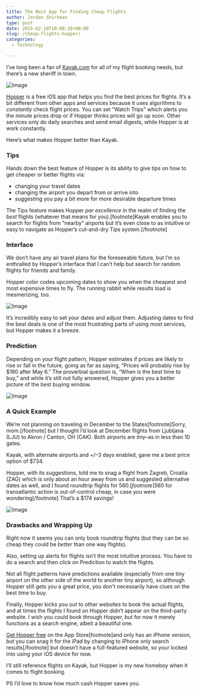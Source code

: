 ```yaml
---
title: The Best App for Finding Cheap Flights
author: Jordan Shirkman
type: post
date: 2015-02-10T10:00:18+00:00
slug: /cheap-flights-hopper/
categories:
  - Technology

---
```

I’ve long been a fan of [Kayak.com](http://kayak.com) for all of my flight booking needs, but there’s a new sheriff in town.

![Image](/images/Hopper-Header-Image.jpeg) 

[Hopper](https://itunes.apple.com/us/app/hopper-flight-research-predictions/id904052407?mt=8&at=11l4uNett) is a free iOS app that helps you find the best prices for flights. It’s a bit different from other apps and services because it uses algorithms to _constantly_ check flight prices. You can set “Watch Trips” which alerts you the minute prices drop or if Hopper thinks prices will go up soon. Other services only do daily searches and send email digests, while Hopper is at work constantly.

Here’s what makes Hopper better than Kayak. <!--more-->

### Tips

Hands down the best feature of Hopper is its ability to give tips on how to get cheaper or better flights via:

  * changing your travel dates
  * changing the airport you depart from or arrive into
  * suggesting you pay a bit more for more desirable departure times

The Tips feature makes Hopper _par excellence_ in the realm of finding the _best_ flights (whatever that means for you).[footnote]Kayak enables you to search for flights from “nearby” airports but it’s even close to as intuitive or easy to navigate as Hopper’s cut-and-dry Tips system.[/footnote]

### Interface

We don’t have any air travel plans for the foreseeable future, but I’m so enthralled by Hopper’s interface that I can’t help but search for random flights for friends and family.

Hopper color codes upcoming dates to show you when the cheapest and most expensive times to fly. The running rabbit while results load is mesmerizing, too.

![Image](/images/IMG_5432.jpeg) 

It’s incredibly easy to set your dates and adjust them. Adjusting dates to find the best deals is one of the most frustrating parts of using most services, but Hopper makes it a breeze.

### Prediction

Depending on your flight pattern, Hopper estimates if prices are likely to rise or fall in the future, going as far as saying, “Prices will probably rise by $160 after May 6.” The proverbial question is, “When is the best time to buy,” and while it’s still not fully answered, Hopper gives you a better picture of the best buying window.

![Image](/images/Hopper-Screenshot-08.jpeg) 

### A Quick Example

We’re not planning on traveling in December to the States[footnote]Sorry, mom.[/footnote] but I thought I’d look at December flights from Ljubljana (LJU) to Akron / Canton, OH (CAK). Both airports are _tiny_–as in less than 10 gates.

Kayak, with alternate airports and +/–3 days enabled, gave me a best price option of $734.

Hopper, with its suggestions, told me to snag a flight from Zagreb, Croatia (ZAG) which is only about an hour away from us and suggested alternative dates as well, and I found roundtrip flights for $560.[footnote]$560 for transatlantic action is out-of-control cheap, in case you were wondering[/footnote] That’s a $174 savings!

![Image](/images/Hopper-Screenshot-02.jpeg) 

### Drawbacks and Wrapping Up

Right now it seems you can only book roundtrip flights (but they can be so cheap they could be _better_ than one way flights).

Also, setting up alerts for flights isn’t the most intuitive process. You have to do a search and then click on Prediction to watch the flights.

Not all flight patterns have predictions available (especially from one tiny airport on the other side of the world to another tiny airport), so although Hopper still gets you a great price, you don't necessarily have clues on the best time to buy.

Finally, Hopper kicks you out to other websites to book the actual flights, and at times the flights I found on Hopper didn’t appear on the third-party website. I wish you could book through Hopper, but for now it merely functions as a search engine, albeit a beautiful one.

[Get Hopper free](https://itunes.apple.com/us/app/hopper-flight-research-predictions/id904052407?mt=8&amp;at=11l4uNett) on the App Store[footnote]and only has an iPhone version, but you can snag it for the iPad by changing to iPhone only search results[/footnote] but doesn’t have a full-featured website, so your locked into using your iOS device for now.

I’ll still reference flights on Kayak, but Hopper is my new homeboy when it comes to flight booking.

PS I’d love to know how much cash Hopper saves you.

